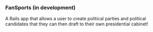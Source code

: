 ### FanSports (in development)
A Rails app that allows a user to create political parties and political candidates that they can then draft to their own presidential cabinet!
